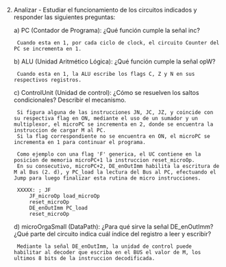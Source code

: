 2. Analizar - Estudiar el funcionamiento de los circuitos indicados y responder las siguientes preguntas:

	a) PC (Contador de Programa): ¿Qué función cumple la señal inc?

		Cuando esta en 1, por cada ciclo de clock, el circuito Counter del PC se incrementa en 1.

	b) ALU (Unidad Aritmético Lógica): ¿Qué función cumple la señal opW?

		Cuando esta en 1, la ALU escribe los flags C, Z y N en sus respectivos registros.

	c) ControlUnit (Unidad de control): ¿Cómo se resuelven los saltos condicionales? Describir el mecanismo.

		Si figura alguna de las instrucciones JN, JC, JZ, y coincide con su respectiva flag en ON, mediante el uso de un sumador y un multiplexor, el microPC se incrementa en 2, donde se encuentra la instruccion de cargar M al PC. 
		Si la flag correspondiente no se encuentra en ON, el microPC se incrementa en 1 para continuar el programa.
		
		Como ejemplo con una flag 'F' generica, el UC contiene en la posicion de memoria microPC+1 la instruccion reset_microOp. 
		En su consecutivo, microPC+2, DE_enOutImm habilita la escritura de M al Bus (2. d), y PC_load la lectura del Bus al PC, efectuando el Jump para luego finalizar esta rutina de micro instrucciones.
		
		XXXXX: ; JF
		    JF_microOp load_microOp
		    reset_microOp
		    DE_enOutImm PC_load
		    reset_microOp


	d) microOrgaSmall (DataPath): ¿Para qué sirve la señal DE_enOutImm? ¿Qué parte del circuito indica cuál índice del registro a leer y escribir?

		Mediante la señal DE_enOutImm, la unidad de control puede habilitar al decoder que escriba en el BUS el valor de M, los ultimos 8 bits de la instruccion decodificada.



